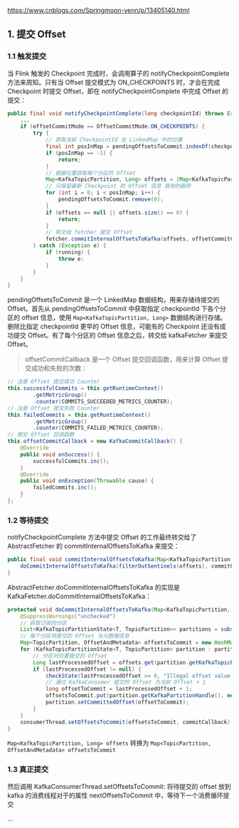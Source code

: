 https://www.cnblogs.com/Springmoon-venn/p/13405140.html

## 1. 提交 Offset

### 1.1 触发提交

当 Flink 触发的 Checkpoint 完成时，会调用算子的 notifyCheckpointComplete 方法来周知。只有当 Offset 提交模式为 ON_CHECKPOINTS 时，才会在完成 Checkpoint 时提交 Offset，即在 notifyCheckpointComplete 中完成 Offset 的提交：
```java
public final void notifyCheckpointComplete(long checkpointId) throws Exception {
    ...
    if (offsetCommitMode == OffsetCommitMode.ON_CHECKPOINTS) {
        try {
            // 获取当前 CheckpointId 在 LinkedMap 中的位置
            final int posInMap = pendingOffsetsToCommit.indexOf(checkpointId);
            if (posInMap == -1) {
                return;
            }
            // 根据位置获取每个分区的 Offset
            Map<KafkaTopicPartition, Long> offsets = (Map<KafkaTopicPartition, Long>) pendingOffsetsToCommit.remove(posInMap);
            // 只保留最新 Checkpoint 的 Offset 信息 其他的删除
            for (int i = 0; i < posInMap; i++) {
                pendingOffsetsToCommit.remove(0);
            }
            if (offsets == null || offsets.size() == 0) {
                return;
            }
            // 转交给 fetcher 提交 Offset
            fetcher.commitInternalOffsetsToKafka(offsets, offsetCommitCallback);
        } catch (Exception e) {
            if (running) {
                throw e;
            }
        }
    }
}
```
pendingOffsetsToCommit 是一个 LinkedMap 数据结构，用来存储待提交的 Offset。首先从 pendingOffsetsToCommit 中获取指定 checkpointId 下各个分区的 offset 信息，使用 `Map<KafkaTopicPartition, Long>` 数据结构进行存储。删除比指定 checkpointId 更早的 Offset 信息，可能有的 Checkpoint 还没有成功提交 Offset。有了每个分区的 Offset 信息之后，转交给 kafkaFetcher 来提交 Offset。

> offsetCommitCallback 是一个 Offset 提交回调函数，用来计算 Offset 提交成功和失败的次数：
```java
// 注册 Offset 提交成功 Counter
this.successfulCommits = this.getRuntimeContext()
        .getMetricGroup()
        .counter(COMMITS_SUCCEEDED_METRICS_COUNTER);
// 注册 Offset 提交失败 Counter
this.failedCommits = this.getRuntimeContext()
        .getMetricGroup()
        .counter(COMMITS_FAILED_METRICS_COUNTER);
// 提交 Offset 回调函数
this.offsetCommitCallback = new KafkaCommitCallback() {
    @Override
    public void onSuccess() {
        successfulCommits.inc();
    }
    @Override
    public void onException(Throwable cause) {
        failedCommits.inc();
    }
};
```

### 1.2 等待提交

notifyCheckpointComplete 方法中提交 Offset 的工作最终转交给了 AbstractFetcher 的 commitInternalOffsetsToKafka 来提交：
```java
public final void commitInternalOffsetsToKafka(Map<KafkaTopicPartition, Long> offsets, @Nonnull KafkaCommitCallback commitCallback) throws Exception {
    doCommitInternalOffsetsToKafka(filterOutSentinels(offsets), commitCallback);
}
```
AbstractFetcher.doCommitInternalOffsetsToKafka 的实现是 KafkaFetcher.doCommitInternalOffsetsToKafka：
```java
protected void doCommitInternalOffsetsToKafka(Map<KafkaTopicPartition, Long> offsets, @Nonnull KafkaCommitCallback commitCallback) throws Exception {
    @SuppressWarnings("unchecked")
    // 获取订阅的分区
    List<KafkaTopicPartitionState<T, TopicPartition>> partitions = subscribedPartitionStates();
    // 每个分区待提交的 Offset 与元数据信息
    Map<TopicPartition, OffsetAndMetadata> offsetsToCommit = new HashMap<>(partitions.size());
    for (KafkaTopicPartitionState<T, TopicPartition> partition : partitions) {
        // 分区对应要提交的 Offset
        Long lastProcessedOffset = offsets.get(partition.getKafkaTopicPartition());
        if (lastProcessedOffset != null) {
            checkState(lastProcessedOffset >= 0, "Illegal offset value to commit");
            // 通过 KafkaConsumer 提交的 Offset 为当前 Offset + 1
            long offsetToCommit = lastProcessedOffset + 1;
            offsetsToCommit.put(partition.getKafkaPartitionHandle(), new OffsetAndMetadata(offsetToCommit));
            partition.setCommittedOffset(offsetToCommit);
        }
    }
    consumerThread.setOffsetsToCommit(offsetsToCommit, commitCallback);
}
```
`Map<KafkaTopicPartition, Long> offsets` 转换为 `Map<TopicPartition, OffsetAndMetadata> offsetsToCommit`

### 1.3 真正提交

然后调用 KafkaConsumerThread.setOffsetsToCommit:  将待提交的 offset 放到 kafka 的消费线程对于的属性 nextOffsetsToCommit 中，等待下一个消费循环提交


...
